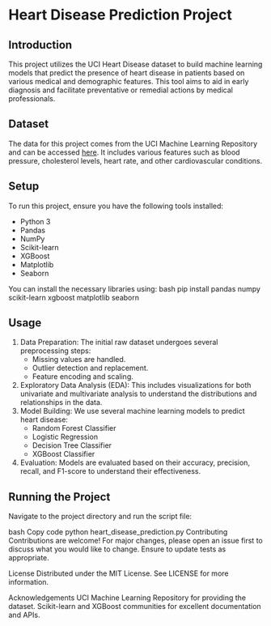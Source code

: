 # Heart Disease Prediction Project

## Introduction
This project utilizes the UCI Heart Disease dataset to build machine learning models that predict the presence of heart disease in patients based on various medical and demographic features. This tool aims to aid in early diagnosis and facilitate preventative or remedial actions by medical professionals.

## Dataset
The data for this project comes from the UCI Machine Learning Repository and can be accessed [here](https://archive.ics.uci.edu/ml/datasets/Heart+Disease). It includes various features such as blood pressure, cholesterol levels, heart rate, and other cardiovascular conditions.

## Setup
To run this project, ensure you have the following tools installed:
- Python 3
- Pandas
- NumPy
- Scikit-learn
- XGBoost
- Matplotlib
- Seaborn

You can install the necessary libraries using:
bash
pip install pandas numpy scikit-learn xgboost matplotlib seaborn

## Usage
1) Data Preparation: The initial raw dataset undergoes several preprocessing steps:
    - Missing values are handled.
    - Outlier detection and replacement.
    - Feature encoding and scaling.
2) Exploratory Data Analysis (EDA): This includes visualizations for both univariate and multivariate analysis to understand the distributions and relationships in the data.
3) Model Building: We use several machine learning models to predict heart disease:
    - Random Forest Classifier
    - Logistic Regression
    - Decision Tree Classifier
    - XGBoost Classifier
4) Evaluation: Models are evaluated based on their accuracy, precision, recall, and F1-score to understand their effectiveness.

## Running the Project
Navigate to the project directory and run the script file:

bash
Copy code
python heart_disease_prediction.py
Contributing
Contributions are welcome! For major changes, please open an issue first to discuss what you would like to change. Ensure to update tests as appropriate.

License
Distributed under the MIT License. See LICENSE for more information.

Acknowledgements
UCI Machine Learning Repository for providing the dataset.
Scikit-learn and XGBoost communities for excellent documentation and APIs.